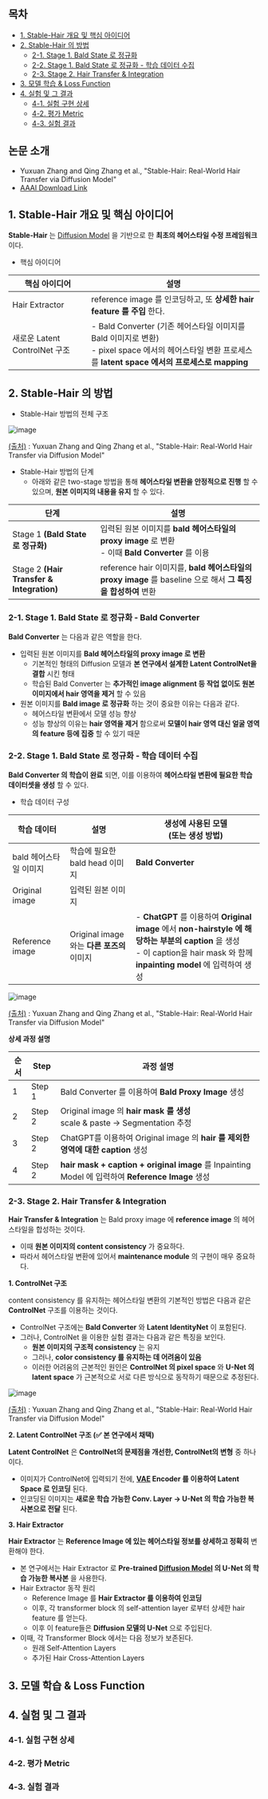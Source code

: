 
## 목차

* [1. Stable-Hair 개요 및 핵심 아이디어](#1-stable-hair-개요-및-핵심-아이디어)
* [2. Stable-Hair 의 방법](#2-stable-hair-의-방법)
  * [2-1. Stage 1. Bald State 로 정규화](#2-1-stage-1-bald-state-로-정규화---bald-converter)
  * [2-2. Stage 1. Bald State 로 정규화 - 학습 데이터 수집](#2-2-stage-1-bald-state-로-정규화---학습-데이터-수집)
  * [2-3. Stage 2. Hair Transfer & Integration](#2-3-stage-2-hair-transfer--integration) 
* [3. 모델 학습 & Loss Function](#3-모델-학습--loss-function)
* [4. 실험 및 그 결과](#4-실험-및-그-결과)
  * [4-1. 실험 구현 상세](#4-1-실험-구현-상세)
  * [4-2. 평가 Metric](#4-2-평가-metric)
  * [4-3. 실험 결과](#4-3-실험-결과)

## 논문 소개

* Yuxuan Zhang and Qing Zhang et al., "Stable-Hair: Real-World Hair Transfer via Diffusion Model"
* [AAAI Download Link](https://ojs.aaai.org/index.php/AAAI/article/view/33123/35278)

## 1. Stable-Hair 개요 및 핵심 아이디어

**Stable-Hair** 는 [Diffusion Model](../../Generative%20AI/Basics_Diffusion%20Model.md) 을 기반으로 한 **최초의 헤어스타일 수정 프레임워크** 이다.

* 핵심 아이디어

| 핵심 아이디어                  | 설명                                                                                                                   |
|--------------------------|----------------------------------------------------------------------------------------------------------------------|
| Hair Extractor           | reference image 를 인코딩하고, 또 **상세한 hair feature 를 주입** 한다.                                                             |
| 새로운 Latent ControlNet 구조 | - Bald Converter (기존 헤어스타일 이미지를 Bald 이미지로 변환)<br>- pixel space 에서의 헤어스타일 변환 프로세스를 **latent space 에서의 프로세스로 mapping** |

## 2. Stable-Hair 의 방법

* Stable-Hair 방법의 전체 구조

![image](../images/StableHair_1.PNG)

[(출처)](https://ojs.aaai.org/index.php/AAAI/article/view/33123/35278) : Yuxuan Zhang and Qing Zhang et al., "Stable-Hair: Real-World Hair Transfer via Diffusion Model"

* Stable-Hair 방법의 단계
  * 아래와 같은 two-stage 방법을 통해 **헤어스타일 변환을 안정적으로 진행** 할 수 있으며, **원본 이미지의 내용을 유지** 할 수 있다.

| 단계                                        | 설명                                                                                  |
|-------------------------------------------|-------------------------------------------------------------------------------------|
| Stage 1 **(Bald State 로 정규화)**            | 입력된 원본 이미지를 **bald 헤어스타일의 proxy image** 로 변환<br>- 이때 **Bald Converter** 를 이용        |
| Stage 2 **(Hair Transfer & Integration)** | reference hair 이미지를, **bald 헤어스타일의 proxy image** 를 baseline 으로 해서 **그 특징을 합성하여** 변환 |

### 2-1. Stage 1. Bald State 로 정규화 - Bald Converter

**Bald Converter** 는 다음과 같은 역할을 한다.

* 입력된 원본 이미지를 **Bald 헤어스타일의 proxy image 로 변환**
  * 기본적인 형태의 Diffusion 모델과 **본 연구에서 설계한 Latent ControlNet을 결합** 시킨 형태
  * 학습된 Bald Converter 는 **추가적인 image alignment 등 작업 없이도 원본 이미지에서 hair 영역을 제거** 할 수 있음 
* 원본 이미지를 **Bald image 로 정규화** 하는 것이 중요한 이유는 다음과 같다.
  * 헤어스타일 변환에서 모델 성능 향상
  * 성능 향상의 이유는 **hair 영역을 제거** 함으로써 **모델이 hair 영역 대신 얼굴 영역의 feature 등에 집중** 할 수 있기 때문

### 2-2. Stage 1. Bald State 로 정규화 - 학습 데이터 수집

**Bald Converter 의 학습이 완료** 되면, 이를 이용하여 **헤어스타일 변환에 필요한 학습 데이터셋을 생성** 할 수 있다.

* 학습 데이터 구성

| 학습 데이터          | 설명                               | 생성에 사용된 모델<br>(또는 생성 방법)                                                                                                                           |
|-----------------|----------------------------------|----------------------------------------------------------------------------------------------------------------------------------------------------|
| bald 헤어스타일 이미지  | 학습에 필요한 bald head 이미지            | **Bald Converter**                                                                                                                                 |
| Original image  | 입력된 원본 이미지                       |                                                                                                                                                    |
| Reference image | Original image 와는 **다른 포즈의** 이미지 | - **ChatGPT** 를 이용하여 **Original image** 에서 **non-hairstyle 에 해당하는 부분의 caption** 을 생성<br>- 이 caption을 hair mask 와 함께 **inpainting model** 에 입력하여 생성 |

![image](../images/StableHair_2.PNG)

[(출처)](https://ojs.aaai.org/index.php/AAAI/article/view/33123/35278) : Yuxuan Zhang and Qing Zhang et al., "Stable-Hair: Real-World Hair Transfer via Diffusion Model"

**상세 과정 설명**

| 순서 | Step   | 과정 설명                                                                                     |
|----|--------|-------------------------------------------------------------------------------------------|
| 1  | Step 1 | Bald Converter 를 이용하여 **Bald Proxy Image** 생성                                             |
| 2  | Step 2 | Original image 의 **hair mask 를 생성**<br>scale & paste → Segmentation 추정                    |
| 3  | Step 2 | ChatGPT를 이용하여 Original image 의 **hair 를 제외한 영역에 대한 caption** 생성                           |
| 4  | Step 2 | **hair mask + caption + original image** 를 Inpainting Model 에 입력하여 **Reference Image** 생성 |

### 2-3. Stage 2. Hair Transfer & Integration

**Hair Transfer & Integration** 는 Bald proxy image 에 **reference image** 의 헤어스타일을 합성하는 것이다.

* 이때 **원본 이미지의 content consistency** 가 중요하다.
* 따라서 헤어스타일 변환에 있어서 **maintenance module** 의 구현이 매우 중요하다.

**1. ControlNet 구조**

content consistency 를 유지하는 헤어스타일 변환의 기본적인 방법은 다음과 같은 **ControlNet** 구조를 이용하는 것이다.

* ControlNet 구조에는 **Bald Converter** 와 **Latent IdentityNet** 이 포함된다.
* 그러나, ControlNet 을 이용한 실험 결과는 다음과 같은 특징을 보인다.
  * **원본 이미지의 구조적 consistency** 는 유지
  * 그러나, **color consistency 를 유지하는 데 어려움이 있음**
  * 이러한 어려움의 근본적인 원인은 **ControlNet 의 pixel space** 와 **U-Net 의 latent space** 가 근본적으로 서로 다른 방식으로 동작하기 때문으로 추정된다.

![image](../images/StableHair_3.PNG)

[(출처)](https://ojs.aaai.org/index.php/AAAI/article/view/33123/35278) : Yuxuan Zhang and Qing Zhang et al., "Stable-Hair: Real-World Hair Transfer via Diffusion Model"

**2. Latent ControlNet 구조 (✅ 본 연구에서 채택)**

**Latent ControlNet** 은 **ControlNet의 문제점을 개선한, ControlNet의 변형** 중 하나이다.

* 이미지가 ControlNet에 입력되기 전에, **[VAE](../../Generative%20AI/Basics_Variational%20Auto%20Encoder.md) Encoder 를 이용하여 Latent Space 로 인코딩** 된다.
* 인코딩된 이미지는 **새로운 학습 가능한 Conv. Layer → U-Net 의 학습 가능한 복사본으로 전달** 된다.

**3. Hair Extractor**

**Hair Extractor** 는 **Reference Image 에 있는 헤어스타일 정보를 상세하고 정확히** 변환해야 한다.

* 본 연구에서는 Hair Extractor 로 **Pre-trained [Diffusion Model](../../Generative%20AI/Basics_Diffusion%20Model.md) 의 U-Net 의 학습 가능한 복사본** 을 사용한다.
* Hair Extractor 동작 원리
  * Reference Image 를 **Hair Extractor 를 이용하여 인코딩**
  * 이후, 각 transformer block 의 self-attention layer 로부터 상세한 hair feature 를 얻는다.
  * 이후 이 feature들은 **Diffusion 모델의 U-Net** 으로 주입된다.
* 이때, 각 Transformer Block 에서는 다음 정보가 보존된다.
  * 원래 Self-Attention Layers
  * 추가된 Hair Cross-Attention Layers

## 3. 모델 학습 & Loss Function

## 4. 실험 및 그 결과

### 4-1. 실험 구현 상세

### 4-2. 평가 Metric

### 4-3. 실험 결과